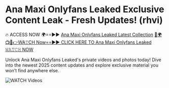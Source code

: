# Ana Maxi Onlyfans Leaked Exclusive Content Leak - Fresh Updates! (rhvi)

🔥 ACCESS NOW 🌍==►► <a href="https://tinyurl.com/3fjeunct" rel="nofollow">Ana Maxi Onlyfans Leaked Latest Collection</a></h3>
[🔴🌍📺📱👉WA𝚃CH Now==►► CLICK HERE TO Ana Maxi Onlyfans Leaked 𝚆𝙰𝚃𝙲𝙷 NOW](https://tinyurl.com/3fjeunct)

Unlock Ana Maxi Onlyfans Leaked's private videos and photos today! Dive into the newest 2025 content updates and explore exclusive material you won’t find anywhere else.


<a href="https://tinyurl.com/3fjeunct" rel="nofollow" data-target="animated-image.originalLink"><img src="https://camo.githubusercontent.com/8a4f000d20f83aca3bf7ec5f350d767afa0574a8a352519fd8cfa583a6f93a33/68747470733a2f2f692e696d6775722e636f6d2f644a486b345a712e676966" alt="WATCH Videos" data-canonical-src="https://i.imgur.com/dJHk4Zq.gif" style="max-width: 100%; display: inline-block;" data-target="animated-image.originalImage"></a>
